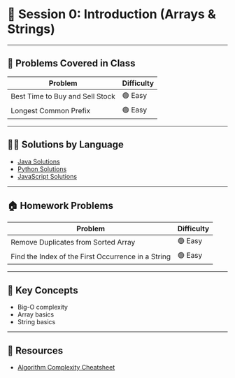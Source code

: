 # 👋 Session 0: Introduction (Arrays & Strings)

---

## 🚀 Problems Covered in Class

| Problem | Difficulty |
|---------|------------|
| Best Time to Buy and Sell Stock | 🟢 Easy |
| Longest Common Prefix | 🟢 Easy |

---

## 🧑‍💻 Solutions by Language
- [Java Solutions](algorithms/java/)
- [Python Solutions](algorithms/python/)
- [JavaScript Solutions](algorithms/javascript/)

---

## 🏠 Homework Problems

| Problem | Difficulty |
|---------|------------|
| Remove Duplicates from Sorted Array | 🟢 Easy |
| Find the Index of the First Occurrence in a String | 🟢 Easy |

---

## 📌 Key Concepts
- Big-O complexity
- Array basics
- String basics

---

## 🔗 Resources
- [Algorithm Complexity Cheatsheet](../../resources/algorithm-complexity-cheatsheet.md)
